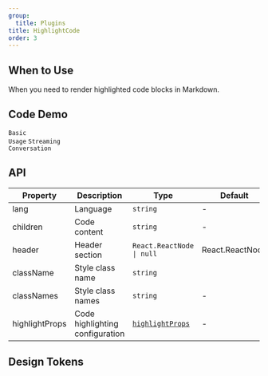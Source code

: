```yaml
---
group:
  title: Plugins
title: HighlightCode
order: 3
---
```


## When to Use

When you need to render highlighted code blocks in Markdown.

## Code Demo

<!-- prettier-ignore -->
<code src="./demo/supersets/HighlightCode/basic.tsx">Basic Usage</code>
<code src="./demo/supersets/HighlightCode/streaming.tsx">Streaming Conversation</code>

## API

<!-- prettier-ignore -->
| Property | Description | Type | Default |
| --- | --- | --- | --- |
| lang | Language | `string` | - |
| children | Code content | `string` | - |
| header | Header section | `React.ReactNode \| null` | React.ReactNode |
| className | Style class name | `string` | |
| classNames | Style class names | `string` | - |
| highlightProps | Code highlighting configuration | [`highlightProps`](https://github.com/react-syntax-highlighter/react-syntax-highlighter?tab=readme-ov-file#props) | - |

## Design Tokens

<ComponentTokenTable component="HighlightCode"></ComponentTokenTable>
